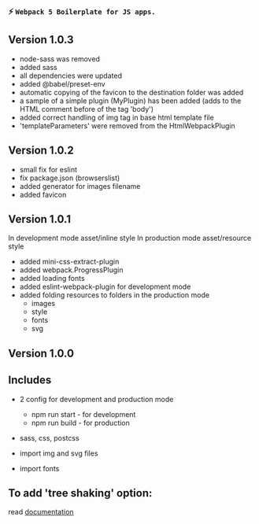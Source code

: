 ### :zap: `Webpack 5 Boilerplate for JS apps.`
## Version 1.0.3
- node-sass was removed
- added sass
- all dependencies were updated
- added @babel/preset-env
- automatic copying of the favicon to the destination folder was added
- a sample of a simple plugin (MyPlugin) has been added (adds to the HTML comment before of the tag 'body')
- added correct handling of img tag in base html template file
- 'templateParameters' were removed from the HtmlWebpackPlugin

## Version 1.0.2
- small fix for eslint
- fix package.json (browserslist)
- added generator for images filename
- added favicon

## Version 1.0.1

In development mode asset/inline style
In production mode asset/resource style
- added mini-css-extract-plugin
- added webpack.ProgressPlugin
- added loading fonts
- added eslint-webpack-plugin for development mode
- added folding resources to folders in the production mode
  - images
  - style
  - fonts
  - svg

## Version 1.0.0
## Includes

- 2 config for development and production mode
  - npm run start - for development
  - npm run build - for production

- sass, css, postcss
- import img and svg files
- import fonts

## To add 'tree shaking' option:
read [documentation](https://webpack.js.org/guides/tree-shaking/#root)
